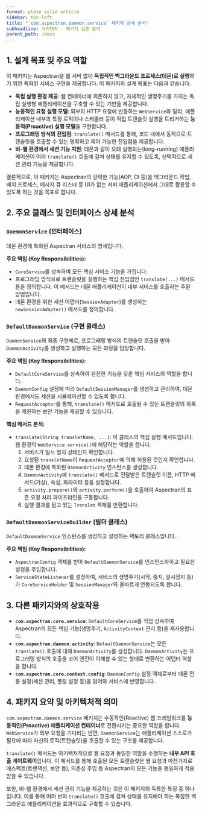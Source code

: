 ```yaml
---
format: plate solid article
sidebar: toc-left
title: "`com.aspectran.daemon.service` 패키지 상세 분석"
subheadline: 아키텍처 - 패키지 심층 분석
parent_path: /docs
---
```


## 1. 설계 목표 및 주요 역할

이 패키지는 Aspectran을 웹 서버 없이 **독립적인 백그라운드 프로세스(데몬)로 실행**하기 위한 특화된 서비스 구현을 제공합니다. 이 패키지의 설계 목표는 다음과 같습니다.

-   **독립 실행 환경 제공**: 웹 컨테이너에 의존하지 않고, 자체적인 생명주기를 가지는 독립 실행형 애플리케이션을 구축할 수 있는 기반을 제공합니다.
-   **능동적인 요청 실행 모델**: 외부의 HTTP 요청에 반응하는 `WebService`와 달리, 애플리케이션 내부의 특정 로직이나 스케줄러 등이 직접 트랜슬릿 실행을 트리거하는 **능동적(Proactive) 실행 모델**을 구현합니다.
-   **프로그래밍 방식의 진입점**: `translate()` 메서드를 통해, 코드 내에서 동적으로 트랜슬릿을 호출할 수 있는 명확하고 제어 가능한 진입점을 제공합니다.
-   **비-웹 환경에서 세션 기능 지원**: 데몬과 같이 오래 실행되는(long-running) 애플리케이션이 여러 `translate()` 호출에 걸쳐 상태를 유지할 수 있도록, 선택적으로 세션 관리 기능을 제공합니다.

결론적으로, 이 패키지는 Aspectran의 강력한 기능(AOP, DI 등)을 백그라운드 작업, 배치 프로세스, 메시지 큐 리스너 등 UI가 없는 서버 애플리케이션에서 그대로 활용할 수 있도록 하는 것을 목표로 합니다.

## 2. 주요 클래스 및 인터페이스 상세 분석

### `DaemonService` (인터페이스)

데몬 환경에 특화된 Aspectran 서비스의 명세입니다.

**주요 책임 (Key Responsibilities):**
-   `CoreService`를 상속하여 모든 핵심 서비스 기능을 가집니다.
-   프로그래밍 방식으로 트랜슬릿을 실행하는 핵심 진입점인 `translate(...)` 메서드들을 정의합니다. 이 메서드는 데몬 애플리케이션이 내부 서비스를 호출하는 주된 방법입니다.
-   데몬 환경을 위한 세션 어댑터(`SessionAdapter`)를 생성하는 `newSessionAdapter()` 메서드를 정의합니다.

### `DefaultDaemonService` (구현 클래스)

`DaemonService`의 최종 구현체로, 프로그래밍 방식의 트랜슬릿 호출을 받아 `DaemonActivity`를 생성하고 실행하는 모든 과정을 담당합니다.

**주요 책임 (Key Responsibilities):**
-   `DefaultCoreService`를 상속하여 완전한 기능을 갖춘 핵심 서비스의 역할을 합니다.
-   `DaemonConfig` 설정에 따라 `DefaultSessionManager`를 생성하고 관리하여, 데몬 환경에서도 세션을 시뮬레이션할 수 있도록 합니다.
-   `RequestAcceptor`를 통해, `translate()` 메서드로 호출될 수 있는 트랜슬릿의 목록을 제한하는 보안 기능을 제공할 수 있습니다.

**핵심 메서드 분석:**
-   `translate(String transletName, ...)`: 이 클래스의 핵심 실행 메서드입니다. 웹 환경의 `WebService.service()`에 해당하는 역할을 합니다.
    1.  서비스가 일시 정지 상태인지 확인합니다.
    2.  요청된 `transletName`이 `RequestAcceptor`에 의해 허용된 것인지 확인합니다.
    3.  데몬 환경에 특화된 `DaemonActivity` 인스턴스를 생성합니다.
    4.  `DaemonActivity`에 `translate()` 메서드로 전달받은 트랜슬릿 이름, HTTP 메서드(가상), 속성, 파라미터 등을 설정합니다.
    5.  `activity.prepare()`와 `activity.perform()`을 호출하여 Aspectran의 표준 요청 처리 파이프라인을 구동합니다.
    6.  실행 결과를 담고 있는 `Translet` 객체를 반환합니다.

### `DefaultDaemonServiceBuilder` (빌더 클래스)

`DefaultDaemonService` 인스턴스를 생성하고 설정하는 팩토리 클래스입니다.

**주요 책임 (Key Responsibilities):**
-   `AspectranConfig` 객체를 받아 `DefaultDaemonService`를 인스턴스화하고 필요한 설정을 주입합니다.
-   `ServiceStateListener`를 설정하여, 서비스의 생명주기(시작, 중지, 일시정지 등)가 `CoreServiceHolder` 및 `SessionManager`와 올바르게 연동되도록 합니다.

## 3. 다른 패키지와의 상호작용

-   **`com.aspectran.core.service`**: `DefaultCoreService`를 직접 상속하여 Aspectran의 모든 핵심 기능(생명주기, `ActivityContext` 관리 등)을 재사용합니다.
-   **`com.aspectran.daemon.activity`**: `DefaultDaemonService`는 모든 `translate()` 호출에 대해 `DaemonActivity`를 생성합니다. `DaemonActivity`는 프로그래밍 방식의 호출을 코어 엔진이 이해할 수 있는 형태로 변환하는 어댑터 역할을 합니다.
-   **`com.aspectran.core.context.config`**: `DaemonConfig` 설정 객체로부터 데몬 전용 설정(세션 관리, 폴링 설정 등)을 읽어와 서비스에 반영합니다.

## 4. 패키지 요약 및 아키텍처적 의미

`com.aspectran.daemon.service` 패키지는 수동적인(Reactive) 웹 프레임워크를 **능동적인(Proactive) 애플리케이션 컨테이너**로 전환시키는 중요한 역할을 합니다. `WebService`가 외부 요청을 기다리는 반면, `DaemonService`는 애플리케이션 스스로가 필요에 따라 자신의 로직(트랜슬릿)을 호출할 수 있는 구조를 제공합니다.

`translate()` 메서드는 아키텍처적으로 웹 요청과 동일한 역할을 수행하는 **내부 API 호출 게이트웨이**입니다. 이 메서드를 통해 호출된 모든 트랜슬릿은 웹 요청과 마찬가지로 애스펙트(트랜잭션, 보안 등), 의존성 주입 등 Aspectran의 모든 기능을 동일하게 적용받을 수 있습니다.

또한, 비-웹 환경에서 세션 관리 기능을 제공하는 것은 이 패키지의 독특한 특징 중 하나입니다. 이를 통해 여러 번의 `translate()` 호출에 걸쳐 상태를 유지해야 하는 복잡한 백그라운드 애플리케이션을 효과적으로 구축할 수 있습니다.
